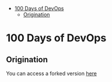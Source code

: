 - [100 Days of DevOps](#100-days-of-devops)
  - [Origination](#origination)

# 100 Days of DevOps
## Origination
You can access a forked version [here](https://github.com/ospf2fullstack/100daysofdevops)